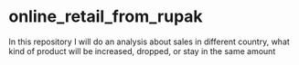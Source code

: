 # online_retail_from_rupak
In this repository I will do an analysis about sales in different country, what kind of product will be increased, dropped, or stay in the same amount
